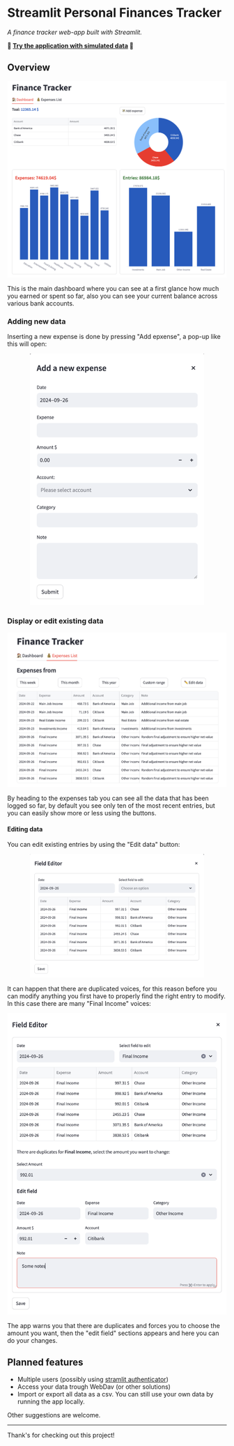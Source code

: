 # Streamlit Personal Finances Tracker
*A finance tracker web-app built with Streamlit.*

**🎈 [Try the application with simulated data](https://personal-finances-tracker.streamlit.app/) 🎈**

<!---
- ✏️ Interact and make suggestion [here](https://discuss.streamlit.io/t/a-personal-finances-tracker-in-streamlit/82208). ✏️
--->

## Overview

<p align="center">
    <img src="assets/overview.png" width="600"/>
</p>


This is the main dashboard where you can see at a first glance how much you earned or spent so far, also you can see your current balance across various bank accounts.

### Adding new data

Inserting a new expense is done by pressing "Add epxense", a pop-up like this will open:
<p align="center">
    <img src="assets/add account.png" width="400"/>
</p>


### Display or edit existing data
<p align="center">
    <img src="assets/expenses_tab.png" width="700"/>
</p>

By heading to the expenses tab you can see all the data that has been logged so far, by default you see only ten of the most recent entries, but you can easily show more or less using the buttons. 

#### Editing data

You can edit existing entries by using the "Edit data" button:
<p align="center">
    <img src="assets/edit_data1.png" width="400"/>
</p>

It can happen that there are duplicated voices, for this reason before you can modify anything you first have to properly find the right entry to modify. In this case there are many "Final Income" voices:
<p align="center">
    <img src="assets/edit_data2.png" width="600"/>
</p>

The app warns you that there are duplicates and forces you to choose the amount you want, then the "edit field" sections appears and here you can do your changes.



## Planned features
- Multiple users (possibly using [stramlit authenticator](https://github.com/mkhorasani/Streamlit-Authenticator))
- Access your data trough WebDav (or other solutions)
- Import or export all data as a csv. You can still use your own data by running the app locally. 

Other suggestions are welcome.

---
Thank's for checking out this project!
